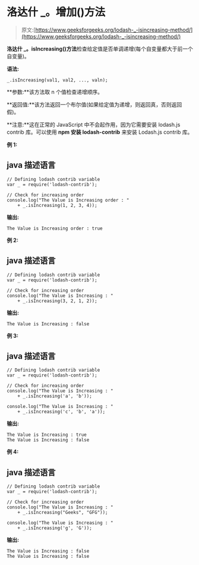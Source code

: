 # 洛达什 _。增加()方法

> 原文:[https://www.geeksforgeeks.org/lodash-_-isincreasing-method/](https://www.geeksforgeeks.org/lodash-_-isincreasing-method/)

**洛达什 _。isIncreasing()方法**检查给定值是否单调递增(每个自变量都大于前一个自变量)。

**语法:**

```
_.isIncreasing(val1, val2, ..., valn);

```

**参数:**该方法取 n 个值检查递增顺序。

**返回值:**该方法返回一个布尔值(如果给定值为递增，则返回真，否则返回假)。

**注意:**这在正常的 JavaScript 中不会起作用，因为它需要安装 lodash.js contrib 库。可以使用 **npm 安装 lodash-contrib** 来安装 Lodash.js contrib 库。

**例 1:**

## java 描述语言

```
// Defining lodash contrib variable 
var _ = require('lodash-contrib'); 

// Check for increasing order
console.log("The Value is Increasing order : " 
    + _.isIncreasing(1, 2, 3, 4));
```

**输出:**

```
The Value is Increasing order : true

```

**例 2:**

## java 描述语言

```
// Defining lodash contrib variable 
var _ = require('lodash-contrib'); 

// Check for increasing order
console.log("The Value is Increasing : " 
    + _.isIncreasing(3, 2, 1, 2));
```

**输出:**

```
The Value is Increasing : false

```

**例 3:**

## java 描述语言

```
// Defining lodash contrib variable 
var _ = require('lodash-contrib'); 

// Check for increasing order
console.log("The Value is Increasing : " 
    + _.isIncreasing('a', 'b'));

console.log("The Value is Increasing : " 
    + _.isIncreasing('c', 'b', 'a'));
```

**输出:**

```
The Value is Increasing : true
The Value is Increasing : false

```

**例 4:**

## java 描述语言

```
// Defining lodash contrib variable 
var _ = require('lodash-contrib'); 

// Check for increasing order
console.log("The Value is Increasing : " 
    + _.isIncreasing("Geeks", "GFG"));

console.log("The Value is Increasing : " 
    + _.isIncreasing('g', 'G'));
```

**输出:**

```
The Value is Increasing : false
The Value is Increasing : false

```
